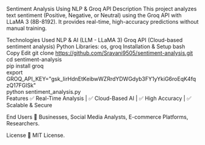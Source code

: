 Sentiment Analysis Using NLP & Groq API
Description
This project analyzes text sentiment (Positive, Negative, or Neutral) using the Groq API with LLaMA 3 (8B-8192). It provides real-time, high-accuracy predictions without manual training.

Technologies Used
NLP & AI (LLM - LLaMA 3)
Groq API (Cloud-based sentiment analysis)
Python Libraries: os, groq
Installation & Setup
bash
Copy
Edit
git clone https://github.com/Sravani9505/sentiment-analysis.git  
cd sentiment-analysis  
pip install groq  
export GROQ_API_KEY="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"  
python sentiment_analysis.py  
Features
✅ Real-Time Analysis | ✅ Cloud-Based AI | ✅ High Accuracy | ✅ Scalable & Secure

End Users
📌 Businesses, Social Media Analysts, E-commerce Platforms, Researchers.

License
📝 MIT License.

